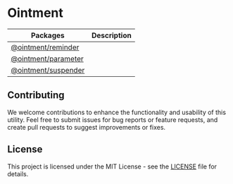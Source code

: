 # Ointment

| Packages                                     | Description |
| -------------------------------------------- | ----------- |
| [@ointment/reminder](./packages/reminder/)   |             |
| [@ointment/parameter](./packages/parameter/) |             |
| [@ointment/suspender](./packages/suspender/) |             |

## Contributing

We welcome contributions to enhance the functionality and usability of this utility. Feel free to submit issues for bug reports or feature requests, and create pull requests to suggest improvements or fixes.

## License

This project is licensed under the MIT License - see the [LICENSE](./LICENSE) file for details.
